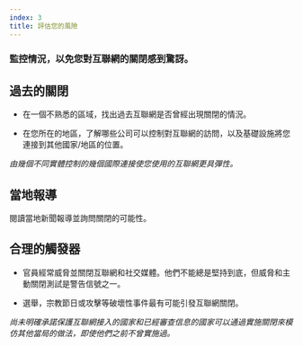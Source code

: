```yaml
---
index: 3
title: 評估您的風險
---
```

### 監控情況，以免您對互聯網的關閉感到驚訝。

## 過去的關閉

* 在一個不熟悉的區域，找出過去互聯網是否曾經出現關閉的情況。

* 在您所在的地區，了解哪些公司可以控制對互聯網的訪問，以及基礎設施將您連接到其他國家/地區的位置。

*由幾個不同實體控制的幾個國際連接使您使用的互聯網更具彈性。*

## 當地報導

閱讀當地新聞報導並詢問關閉的可能性。

## 合理的觸發器

*   官員經常威脅並關閉互聯網和社交媒體。他們不能總是堅持到底，但威脅和主動關閉測試是警告信號之一。

*   選舉，宗教節日或攻擊等破壞性事件最有可能引發互聯網關閉。

*尚未明確承諾保護互聯網接入的國家和已經審查信息的國家可以通過實施關閉來模仿其他當局的做法，即使他們之前不曾實施過。*